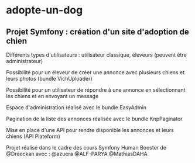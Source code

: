# adopte-un-dog
## Projet Symfony : création d'un site d'adoption de chien

Différents types d'utilisateurs : utilisateur classique, éleveurs (peuvent être administrateur)

Possibilité pour un éleveur de créer une annonce avec plusieurs chiens et leurs photos (bundle VichUploader)

Possibilité pour un utilisateur de répondre à une annonce en sélectionnant les chiens et en envoyant un message

Espace d'administration réalisé avec le bundle EasyAdmin

Pagination de la liste des annonces réalisée avec le bundle KnpPaginator

Mise en place d'une API pour rendre disponible les annonces et leurs chiens (API Plateform)

Projet réalisé dans le cadre des cours Symfony Human Booster de @Dreeckan avec : @azuera @ALF-PARYA @MathiasDAHA
